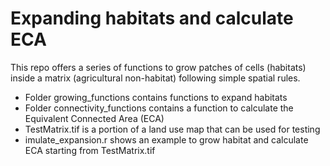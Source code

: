 # Expanding habitats and calculate ECA 
This repo offers a series of functions to grow patches of cells (habitats) inside a matrix (agricultural non-habitat) following simple spatial rules.
- Folder growing_functions contains functions to expand habitats
-  Folder connectivity_functions contains a function to calculate the Equivalent Connected Area (ECA)
-  TestMatrix.tif is a portion of a land use map that can be used for testing
-  imulate_expansion.r shows an example to grow habitat and calculate ECA starting from TestMatrix.tif
